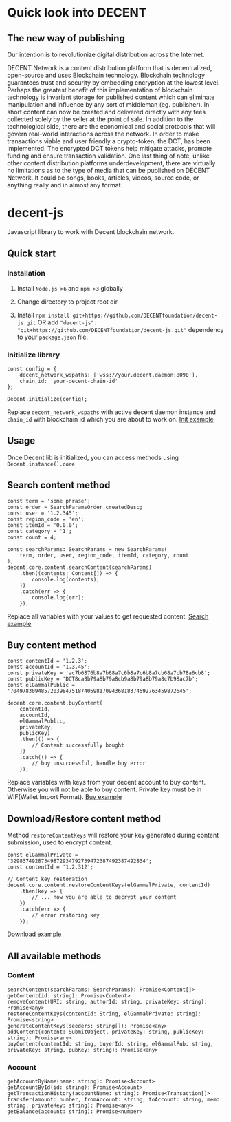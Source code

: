# Quick look into DECENT

## The new way of publishing

 Our intention is to revolutionize digital distribution across the Internet.

 DECENT Network is a content distribution platform that is decentralized,
 open-source and uses Blockchain technology. Blockchain technology guarantees
 trust and security by embedding encryption at the lowest level.
 Perhaps the greatest benefit of this implementation of blockchain technology
 is invariant storage for published content which can eliminate manipulation
 and influence by any sort of middleman (eg. publisher). In short content can
 now be created and delivered directly with any fees collected solely by
 the seller at the point of sale. In addition to the technological side,
 there are the economical and social protocols that will govern real-world
 interactions across the network. In order to make transactions viable and
 user friendly a crypto-token, the DCT, has been implemented. The encrypted
 DCT tokens help mitigate attacks, promote funding and ensure transaction
 validation. One last thing of note, unlike other content distribution platforms
 underdevelopment, there are virtually no limitations as to the type of media that
 can be published on DECENT Network. It could be songs, books, articles, videos,
 source code, or anything really and in almost any format.


# decent-js

Javascript library to work with Decent blockchain network.


## Quick start

### Installation

 1. Install `Node.js >6` and `npm >3` globally
 
 2. Change directory to project root dir
 
 3. Install `npm install git+https://github.com/DECENTfoundation/decent-js.git` OR 
 add `"decent-js": "git+https://github.com/DECENTfoundation/decent-js.git"` dependency to your `package.json` file.
 
### Initialize library

    const config = {
        decent_network_wspaths: ['wss://your.decent.daemon:8090'],
        chain_id: 'your-decent-chain-id'
    };
    
    Decent.initialize(config);
    
Replace `decent_network_wspaths` with active decent daemon instance and `chain_id` with blockchain id which
you are about to work on.
[Init example](https://github.com/DECENTfoundation/decent-js/tree/master/examples/Init)

## Usage

Once Decent lib is initialized, you can access methods using `Decent.instance().core`

## Search content method
    
    const term = 'some phrase';
    const order = SearchParamsOrder.createdDesc;
    const user = '1.2.345';
    const region_code = 'en';
    const itemId = '0.0.0';
    const category = '1';
    const count = 4;
    
    const searchParams: SearchParams = new SearchParams(
        term, order, user, region_code, itemId, category, count
    );
    decent.core.content.searchContent(searchParams)
        .then((contents: Content[]) => {
            console.log(contents);
        })
        .catch(err => {
            console.log(err);
        });

Replace all variables with your values to get requested content.
[Search example](https://github.com/DECENTfoundation/decent-js/tree/master/examples/SearchContent)


## Buy content method

    const contentId = '1.2.3';
    const accountId = '1.3.45';
    const privateKey = 'ac7b6876b8a7b68a7c6b8a7c6b8a7cb68a7cb78a6cb8';
    const publicKey = 'DCT8ca8b79a8b79a8cb9a8b79a8b79a8c7b98ac7b';
    const elGammalPublic = '704978309485720398475187405981709436818374592763459872645';
    
    decent.core.content.buyContent(
        contentId,
        accountId,
        elGammalPublic,
        privateKey,
        publicKey)
        .then(() => {
            // Content successfully bought
        })
        .catch(() => {
            // buy unsuccessful, handle buy error
        });
       
Replace variables with keys from your decent account to buy content. Otherwise you will not be 
able to buy content. Private key must be in WIF(Wallet Import Format).
[Buy example](https://github.com/DECENTfoundation/decent-js/tree/master/examples/BuyContent)

## Download/Restore content method
Method `restoreContentKeys` will restore your key generated during content submission, used to encrypt content. 

    const elGammalPrivate = '32983749287349872934792739472387492387492834';
    const contentId = '1.2.312';
    
    // Content key restoration
    decent.core.content.restoreContentKeys(elGammalPrivate, contentId)
        .then(key => {
            // ... now you are able to decrypt your content
        })
        .catch(err => {
            // error restoring key
        });
        
[Download example](https://github.com/DECENTfoundation/decent-js/tree/master/examples/DownloadContent)


## All available methods

### Content

    searchContent(searchParams: SearchParams): Promise<Content[]> 
    getContent(id: string): Promise<Content> 
    removeContent(URI: string, authorId: string, privateKey: string): Promise<any> 
    restoreContentKeys(contentId: String, elGammalPrivate: string): Promise<string> 
    generateContentKeys(seeders: string[]): Promise<any> 
    addContent(content: SubmitObject, privateKey: string, publicKey: string): Promise<any> 
    buyContent(contentId: string, buyerId: string, elGammalPub: string, privateKey: string, pubKey: string): Promise<any> 
    
### Account

    getAccountByName(name: string): Promise<Account> 
    getAccountById(id: string): Promise<Account> 
    getTransactionHistory(accountName: string): Promise<Transaction[]> 
    transfer(amount: number, fromAccount: string, toAccount: string, memo: string, privateKey: string): Promise<any> 
    getBalance(account: string): Promise<number> 

